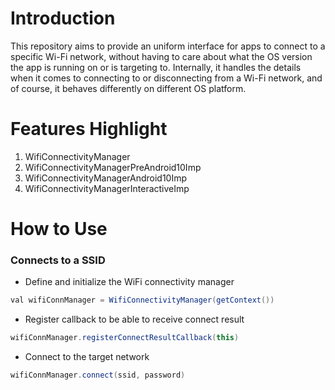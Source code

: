 # Introduction
This repository aims to provide an uniform interface for apps to connect to a specific Wi-Fi network, without having to care about what the OS version the app is running on or is targeting to. Internally, it handles the details when it comes to connecting to or disconnecting from a Wi-Fi network, and of course, it behaves differently on different OS platform.
# Features Highlight
1. WifiConnectivityManager
2. WifiConnectivityManagerPreAndroid10Imp
3. WifiConnectivityManagerAndroid10Imp
4. WifiConnectivityManagerInteractiveImp

# How to Use
### Connects to a SSID
- Define and initialize the WiFi connectivity manager
```Java
val wifiConnManager = WifiConnectivityManager(getContext())
```

- Register callback to be able to receive connect result
```Java
wifiConnManager.registerConnectResultCallback(this)
```

- Connect to the target network

```Java
wifiConnManager.connect(ssid, password)
```